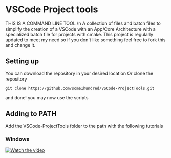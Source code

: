 # VSCode Project tools
THIS IS A COMMAND LINE TOOL \n
A collection of files and batch files to simplify the creation of a VSCode with an App/Core Architecture with a specialized batch file for projects with cmake.
This project is regularly updated to meet my need so if you don't like something feel free to fork this and change it.
## Setting up
You can download the repository in your desired location
Or clone the repository
```
git clone https://github.com/some1hundred/VSCode-ProjectTools.git
```
and done! you may now use the scripts
## Adding to PATH
Add the VSCode-ProjectTools folder to the path with the following tutorials
### Windows
[![Watch the video](https://img.youtube.com/vi/gb9e3m98avk/0.jpg)](https://www.youtube.com/watch?v=gb9e3m98avk)
